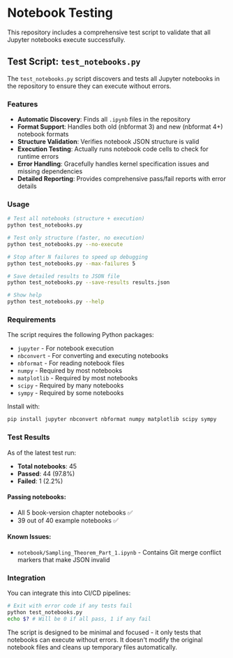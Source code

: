 # Notebook Testing

This repository includes a comprehensive test script to validate that all Jupyter notebooks execute successfully.

## Test Script: `test_notebooks.py`

The `test_notebooks.py` script discovers and tests all Jupyter notebooks in the repository to ensure they can execute without errors.

### Features

- **Automatic Discovery**: Finds all `.ipynb` files in the repository
- **Format Support**: Handles both old (nbformat 3) and new (nbformat 4+) notebook formats  
- **Structure Validation**: Verifies notebook JSON structure is valid
- **Execution Testing**: Actually runs notebook code cells to check for runtime errors
- **Error Handling**: Gracefully handles kernel specification issues and missing dependencies
- **Detailed Reporting**: Provides comprehensive pass/fail reports with error details

### Usage

```bash
# Test all notebooks (structure + execution)
python test_notebooks.py

# Test only structure (faster, no execution)
python test_notebooks.py --no-execute

# Stop after N failures to speed up debugging
python test_notebooks.py --max-failures 5

# Save detailed results to JSON file
python test_notebooks.py --save-results results.json

# Show help
python test_notebooks.py --help
```

### Requirements

The script requires the following Python packages:
- `jupyter` - For notebook execution
- `nbconvert` - For converting and executing notebooks  
- `nbformat` - For reading notebook files
- `numpy` - Required by most notebooks
- `matplotlib` - Required by most notebooks
- `scipy` - Required by many notebooks
- `sympy` - Required by some notebooks

Install with:
```bash
pip install jupyter nbconvert nbformat numpy matplotlib scipy sympy
```

### Test Results

As of the latest test run:

- **Total notebooks**: 45
- **Passed**: 44 (97.8%)
- **Failed**: 1 (2.2%)

#### Passing notebooks:
- All 5 book-version chapter notebooks ✅
- 39 out of 40 example notebooks ✅

#### Known Issues:
- `notebook/Sampling_Theorem_Part_1.ipynb` - Contains Git merge conflict markers that make JSON invalid

### Integration

You can integrate this into CI/CD pipelines:

```bash
# Exit with error code if any tests fail
python test_notebooks.py
echo $? # Will be 0 if all pass, 1 if any fail
```

The script is designed to be minimal and focused - it only tests that notebooks can execute without errors. It doesn't modify the original notebook files and cleans up temporary files automatically.